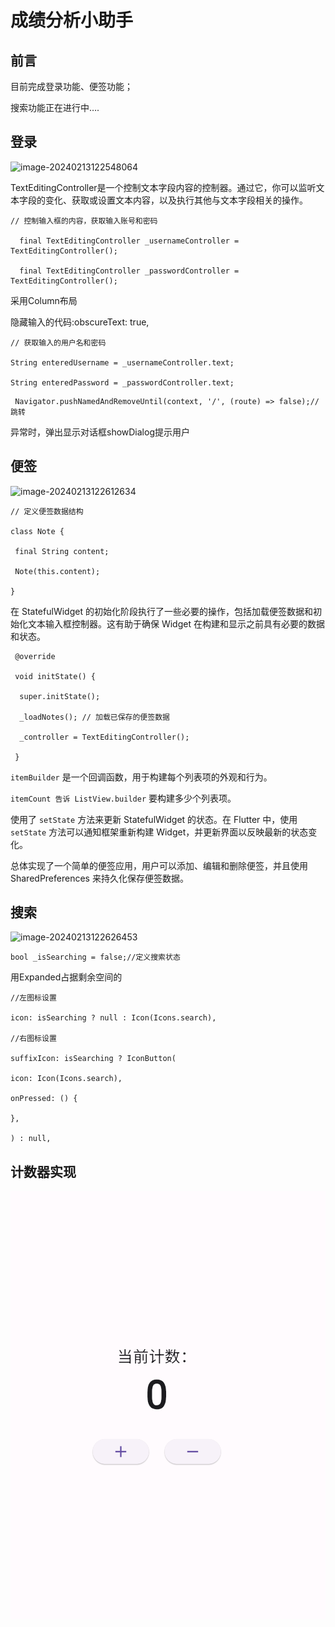 # 成绩分析小助手

## 前言

目前完成登录功能、便签功能；

搜索功能正在进行中….

## 登录

![image-20240213122548064](C:/Users/lingzipeng/AppData/Roaming/Typora/typora-user-images/image-20240213122548064.png)



TextEditingController是一个控制文本字段内容的控制器。通过它，你可以监听文本字段的变化、获取或设置文本内容，以及执行其他与文本字段相关的操作。

```
// 控制输入框的内容，获取输入账号和密码

  final TextEditingController _usernameController = TextEditingController();

  final TextEditingController _passwordController = TextEditingController();
```

采用Column布局

隐藏输入的代码:obscureText: true,

```
// 获取输入的用户名和密码

String enteredUsername = _usernameController.text;

String enteredPassword = _passwordController.text;
```

```
 Navigator.pushNamedAndRemoveUntil(context, '/', (route) => false);//跳转
```

异常时，弹出显示对话框showDialog提示用户

## 便签

![image-20240213122612634](C:/Users/lingzipeng/AppData/Roaming/Typora/typora-user-images/image-20240213122612634.png)



```
// 定义便签数据结构

class Note {

 final String content;

 Note(this.content);

}
```

在 StatefulWidget 的初始化阶段执行了一些必要的操作，包括加载便签数据和初始化文本输入框控制器。这有助于确保 Widget 在构建和显示之前具有必要的数据和状态。

```
 @override

 void initState() {

  super.initState();

  _loadNotes(); // 加载已保存的便签数据

  _controller = TextEditingController();

 }
```

`itemBuilder` 是一个回调函数，用于构建每个列表项的外观和行为。

`itemCount 告诉 ListView.builder` 要构建多少个列表项。

使用了 `setState` 方法来更新 StatefulWidget 的状态。在 Flutter 中，使用 `setState` 方法可以通知框架重新构建 Widget，并更新界面以反映最新的状态变化。

总体实现了一个简单的便签应用，用户可以添加、编辑和删除便签，并且使用 SharedPreferences 来持久化保存便签数据。

## 搜索



![image-20240213122626453](C:/Users/lingzipeng/AppData/Roaming/Typora/typora-user-images/image-20240213122626453.png)

```
bool _isSearching = false;//定义搜索状态
```

用Expanded占据剩余空间的

```
//左图标设置

icon: isSearching ? null : Icon(Icons.search),

//右图标设置

suffixIcon: isSearching ? IconButton(

icon: Icon(Icons.search),

onPressed: () {

},

) : null,
```

## 计数器实现

![image](https://github.com/lingzipeng/assistant/blob/main/assets/pic/Snipaste_2024-03-16_14-31-20.png)
